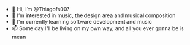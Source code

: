 - 👋 Hi, I’m @Thiagofs007
- 👀 I’m interested in music, the design area and musical composition
- 🌱 I’m currently learning software development and music
- 📫 Some day I'll be living on my own way, and all you ever gonna be is mean
 
<!---
Thiagofs007/Thiagofs007 is a ✨ special ✨ repository because its `README.md` (this file) appears on your GitHub profile.
You can click the Preview link to take a look at your changes.
--->
